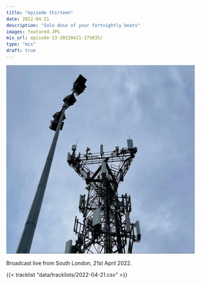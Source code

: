 ```yaml
---
title: "episode thirteen"
date: 2022-04-21
description: "Solo dose of your fortnightly beats"
images: featured.JPG
mix_url: episode-13-20220421-175835/
type: "mix"
draft: true
---
```


![artwork](images/featured.JPG)

Broadcast live from South London, 21st April 2022.

{{< tracklist "data/tracklists/2022-04-21.csv" >}}
